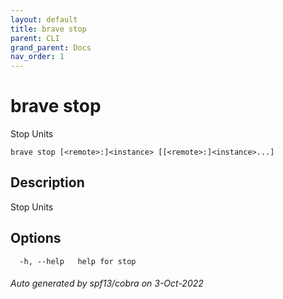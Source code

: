 ```yaml
---
layout: default
title: brave stop
parent: CLI
grand_parent: Docs
nav_order: 1
---
```


# brave stop

Stop Units

```
brave stop [<remote>:]<instance> [[<remote>:]<instance>...]
```

## Description

Stop Units

## Options

```
  -h, --help   help for stop
```

###### Auto generated by spf13/cobra on 3-Oct-2022
